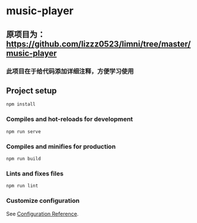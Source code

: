 # music-player
## 原项目为：https://github.com/lizzz0523/limni/tree/master/music-player
### 此项目在于给代码添加详细注释，方便学习使用


## Project setup
```
npm install
```

### Compiles and hot-reloads for development
```
npm run serve
```

### Compiles and minifies for production
```
npm run build
```

### Lints and fixes files
```
npm run lint
```

### Customize configuration
See [Configuration Reference](https://cli.vuejs.org/config/).
